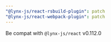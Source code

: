 ```yaml
---
"@lynx-js/react-rsbuild-plugin": patch
"@lynx-js/react-webpack-plugin": patch
---
```


Be compat with `@lynx-js/react` v0.112.0
